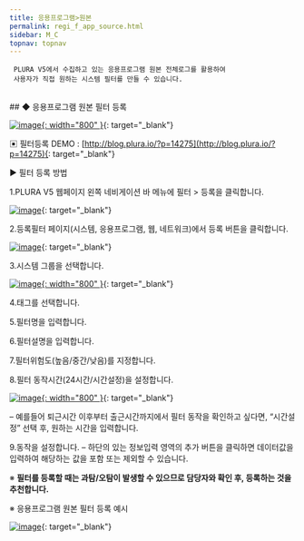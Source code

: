 ```yaml
---
title: 응용프로그램>원본
permalink: regi_f_app_source.html
sidebar: M_C
topnav: topnav
---
```


     PLURA V5에서 수집하고 있는 응용프로그램 원본 전체로그를 활용하여
     사용자가 직접 원하는 시스템 필터를 만들 수 있습니다.

<br />
## ◆ 응용프로그램 원본 필터 등록

[![image](/docs/images/Manual/common/regi/source/1.png){: width="800" }](/docs/images/Manual/common/regi/source/1.png){: target="_blank"}

▣ 필터등록 DEMO : [http://blog.plura.io/?p=14275](http://blog.plura.io/?p=14275){: target="_blank"}

▶ 필터 등록 방법

1.PLURA V5 웹페이지 왼쪽 네비게이션 바 메뉴에 필터 > 등록을 클릭합니다.

[![image](/docs/images/Manual/common/regi/source/2.png)](/docs/images/Manual/common/regi/source/2.png){: target="_blank"}

2.등록필터 페이지(시스템, 응용프로그램, 웹, 네트워크)에서 등록 버튼을 클릭합니다.

[![image](/docs/images/Manual/common/regi/source/3.png)](/docs/images/Manual/common/regi/source/3.png){: target="_blank"}

3.시스템 그룹을 선택합니다.

[![image](/docs/images/Manual/common/regi/source/4.png){: width="800" }](/docs/images/Manual/common/regi/source/4.png){: target="_blank"}

4.태그를 선택합니다.


5.필터명을 입력합니다.

6.필터설명을 입력합니다.

7.필터위험도(높음/중간/낮음)를 지정합니다.

8.필터 동작시간(24시간/시간설정)을 설정합니다.

[![image](/docs/images/Manual/common/regi/source/5.png){: width="800" }](/docs/images/Manual/common/regi/source/5.png){: target="_blank"}

– 예를들어 퇴근시간 이후부터 출근시간까지에서 필터 동작을 확인하고 싶다면, “시간설정” 선택 후, 원하는 시간을 입력합니다.

9.동작을 설정합니다.
– 하단의 있는 정보입력 영역의 추가 버튼을 클릭하면 데이터값을 입력하여 해당하는 값을 포함 또는 제외할 수 있습니다.

※ **필터를 등록할 때는 과탐/오탐이 발생할 수 있으므로 담당자와 확인 후, 등록하는 것을 추천합니다.**

※ 응용프로그램 원본 필터 등록 예시

[![image](/docs/images/Manual/common/regi/source/6.png)](/docs/images/Manual/common/regi/source/6.png){: target="_blank"}
